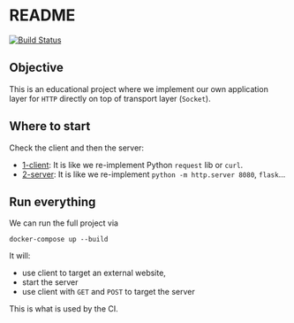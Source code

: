 # README

[![Build Status](https://travis-ci.org/scoulomb/http-over-socket.svg?branch=main)](https://travis-ci.org/scoulomb/http-over-socket)

## Objective

This is an educational project where we implement our own application layer for `HTTP` directly on top of transport layer (`Socket`).

## Where to start 

Check the client and then the server:
- [1-client](1-client/README.md): It is like we re-implement Python `request` lib or `curl`.
- [2-server](2-server/README.md): It is like we re-implement `python -m http.server 8080`, `flask`...


## Run everything

We can run the full project via

````shell script
docker-compose up --build
````

It will:
- use client to target an external website,
- start the server
- use client with `GET` and `POST` to target the server

This is what is used by the CI.
